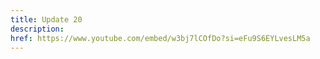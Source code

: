 ```yaml
---
title: Update 20
description: 
href: https://www.youtube.com/embed/w3bj7lCOfDo?si=eFu9S6EYLvesLM5a
---
```

